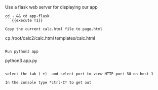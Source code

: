 Use a flask web server for displaying our app
```
cd ~ && cd app-flask
```{{execute T1}}

Copy the current calc.html file to page.html 
```
cp /root/calc2/calc.html templates/calc.html 
```{{execute T1}}

Run python3 app 
```
python3 app.py
```{{execute T1}}

select the tab ( +)  and select port to view HTTP port 80 on host 1

In the console type *ctrl-C* to get out




